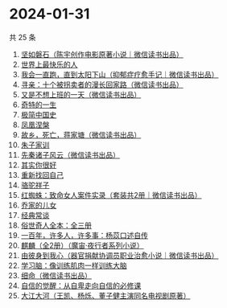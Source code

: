 # 2024-01-31

共 25 条

<!-- BEGIN WEREAD -->
<!-- 最后更新时间 2024-01-31 19:02:19 +0800 -->
1. [坚如磐石（陈宇创作电影原著小说｜微信读书出品）](https://weread.qq.com/web/bookDetail/b3432ab0813ab87e0g018931)
1. [世界上最快乐的人](https://weread.qq.com/web/bookDetail/23a32e80724ad34c23a600b)
1. [我会一直跑，直到太阳下山（抑郁症疗愈手记｜微信读书出品）](https://weread.qq.com/web/bookDetail/2fa32290813ab879eg0192e4)
1. [寻亲：十个被拐卖者的漫长回家路（微信读书出品）](https://weread.qq.com/web/bookDetail/2f432850813ab87dcg012c19)
1. [又是不想上班的一天（微信读书出品）](https://weread.qq.com/web/bookDetail/3ad321c0813ab879dg019a5c)
1. [奇特的一生](https://weread.qq.com/web/bookDetail/81032f50813ab8727g018948)
1. [极简中国史](https://weread.qq.com/web/bookDetail/4c0324c0813ab7ee4g0141ce)
1. [凤凰涅槃](https://weread.qq.com/web/bookDetail/558329d0813ab7ef6g012c80)
1. [故乡，死亡，蒋家塘（微信读书出品）](https://weread.qq.com/web/bookDetail/68d32e90813ab8735g015b28)
1. [朱子家训](https://weread.qq.com/web/bookDetail/09b320c05c1fdc09b513897)
1. [先秦诸子风云（微信读书出品）](https://weread.qq.com/web/bookDetail/a4232d50813ab87c8g0131c7)
1. [其实你很好](https://weread.qq.com/web/bookDetail/a0e32b3072495fa1a0e586f)
1. [重新找回自己](https://weread.qq.com/web/bookDetail/82832e40813ab8796g010006)
1. [骆驼祥子](https://weread.qq.com/web/bookDetail/fd1328207268785dfd1479d)
1. [红蜘蛛：致命女人案件实录（套装共2册｜微信读书出品）](https://weread.qq.com/web/bookDetail/ce4323c0813ab876ag014930)
1. [乔家的儿女](https://weread.qq.com/web/bookDetail/caa3293052d8a2caaec6657)
1. [经典常谈](https://weread.qq.com/web/bookDetail/9da32a30728c5b159dade91)
1. [俗世奇人全本：全三册](https://weread.qq.com/web/bookDetail/d8832c00813ab7c9eg018c91)
1. [一百年，许多人，许多事：杨苡口述自传](https://weread.qq.com/web/bookDetail/ae032550813ab775fg017117)
1. [麒麟（全2册）（魔宙·夜行者系列小说）](https://weread.qq.com/web/bookDetail/99d32b90813ab6f69g017b51)
1. [由彼身到我心（器官捐献协调员职业治愈小说｜微信读书出品）](https://weread.qq.com/web/bookDetail/c9b32b50813ab879eg013d65)
1. [学习脑：像训练肌肉一样训练大脑](https://weread.qq.com/web/bookDetail/7ae32eb0813ab7be8g013b94)
1. [细命（微信读书出品）](https://weread.qq.com/web/bookDetail/3f0329e0813ab8717g019ce3)
1. [自信的觉醒：从自卑走向自信的必修课](https://weread.qq.com/web/bookDetail/fb432230813ab6f9eg015787)
1. [大江大河（王凯、杨烁、董子健主演同名电视剧原著）](https://weread.qq.com/web/bookDetail/92f32a305e03ce92f070017)
<!-- END WEREAD -->